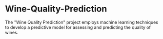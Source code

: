 # Wine-Quality-Prediction
The "Wine Quality Prediction" project employs machine learning techniques to develop a 
predictive model for assessing and predicting the quality of wines.

